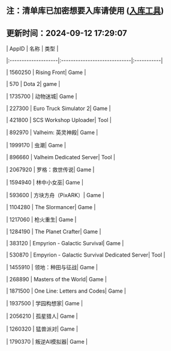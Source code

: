## 注：清单库已加密想要入库请使用 ([入库工具](https://github.com/BlankTMing/ManifestAutoUpdate/releases))


## 更新时间：2024-09-12 17:29:07

| AppID | 名称 | 类型  |

|:--------------------|:-----------------------------|:-----------|

| 1560250 | Rising Front| Game |

| 570 | Dota 2| game |

| 1735700 | 动物迷城| Game |

| 227300 | Euro Truck Simulator 2| Game |

| 421800 | SCS Workshop Uploader| Tool |

| 892970 | Valheim: 英灵神殿| Game |

| 1999170 | 虫潮| Game |

| 896660 | Valheim Dedicated Server| Tool |

| 2067920 | 罗格：救世传说| Game |

| 1594940 | 林中小女巫| Game |

| 593600 | 方块方舟（PixARK）| Game |

| 1104280 | The Slormancer| Game |

| 1217060 | 枪火重生| Game |

| 1284190 | The Planet Crafter| Game |

| 383120 | Empyrion - Galactic Survival| Game |

| 530870 | Empyrion - Galactic Survival Dedicated Server| Tool |

| 1455910 | 领地：种田与征战| Game |

| 268890 | Masters of the World| Game |

| 1871500 | One Line: Letters and Codes| Game |

| 1937500 | 学园构想家| Game |

| 2056210 | 孤星猎人| Game |

| 1260320 | 猛兽派对| Game |

| 1790370 | 叛逆AI模拟器| Game |

